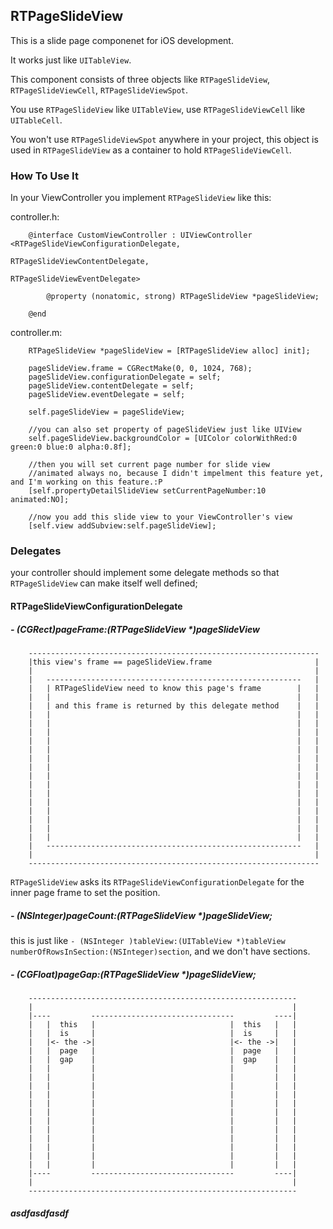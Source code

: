 ## RTPageSlideView

This is a slide page componenet for iOS development.

It works just like `UITableView`.

This component consists of three objects like `RTPageSlideView`, `RTPageSlideViewCell`, `RTPageSlideViewSpot`.

You use `RTPageSlideView` like `UITableView`, use `RTPageSlideViewCell` like `UITableCell`. 

You won't use `RTPageSlideViewSpot` anywhere in your project, this object is used in `RTPageSlideView` as a container to hold `RTPageSlideViewCell`.


### How To Use It

In your ViewController you implement `RTPageSlideView` like this:

controller.h:

```
    @interface CustomViewController : UIViewController <RTPageSlideViewConfigurationDelegate,
                                                        RTPageSlideViewContentDelegate,
                                                        RTPageSlideViewEventDelegate>

        @property (nonatomic, strong) RTPageSlideView *pageSlideView;

    @end
```

controller.m:

```
    RTPageSlideView *pageSlideView = [RTPageSlideView alloc] init];

    pageSlideView.frame = CGRectMake(0, 0, 1024, 768);
    pageSlideView.configurationDelegate = self;
    pageSlideView.contentDelegate = self;
    pageSlideView.eventDelegate = self;

    self.pageSlideView = pageSlideView;

    //you can also set property of pageSlideView just like UIView
    self.pageSlideView.backgroundColor = [UIColor colorWithRed:0 green:0 blue:0 alpha:0.8f];

    //then you will set current page number for slide view
    //animated always no, because I didn't impelment this feature yet, and I'm working on this feature.:P
    [self.propertyDetailSlideView setCurrentPageNumber:10 animated:NO];

    //now you add this slide view to your ViewController's view
    [self.view addSubview:self.pageSlideView];

```

### Delegates

your controller should implement some delegate methods so that `RTPageSlideView` can make itself well defined;

#### RTPageSlideViewConfigurationDelegate 

##### - (CGRect)pageFrame:(RTPageSlideView *)pageSlideView

```
    -----------------------------------------------------------------
    |this view's frame == pageSlideView.frame                       |
    |                                                               |
    |   ---------------------------------------------------------   |
    |   | RTPageSlideView need to know this page's frame        |   |
    |   |                                                       |   |
    |   | and this frame is returned by this delegate method    |   |
    |   |                                                       |   |
    |   |                                                       |   |
    |   |                                                       |   |
    |   |                                                       |   |
    |   |                                                       |   |
    |   |                                                       |   |
    |   |                                                       |   |
    |   |                                                       |   |
    |   |                                                       |   |
    |   |                                                       |   |
    |   |                                                       |   |
    |   |                                                       |   |
    |   |                                                       |   |
    |   |                                                       |   |
    |   |                                                       |   |
    |   ---------------------------------------------------------   |
    |                                                               |
    -----------------------------------------------------------------
```

`RTPageSlideView` asks its `RTPageSlideViewConfigurationDelegate` for the inner page frame to set the position.




##### - (NSInteger)pageCount:(RTPageSlideView *)pageSlideView;

this is just like `- (NSInteger )tableView:(UITableView *)tableView numberOfRowsInSection:(NSInteger)section`, and we don't have sections.




##### - (CGFloat)pageGap:(RTPageSlideView *)pageSlideView;

```
    ------------------------------------------------------------
    |                                                          |
    |----         --------------------------------         ----| 
    |   |  this   |                              |  this   |   |
    |   |  is     |                              |  is     |   |
    |   |<- the ->|                              |<- the ->|   |
    |   |  page   |                              |  page   |   |
    |   |  gap    |                              |  gap    |   |
    |   |         |                              |         |   |
    |   |         |                              |         |   |
    |   |         |                              |         |   |
    |   |         |                              |         |   |
    |   |         |                              |         |   |
    |   |         |                              |         |   |
    |   |         |                              |         |   |
    |   |         |                              |         |   |
    |   |         |                              |         |   |
    |   |         |                              |         |   |
    |   |         |                              |         |   |
    |   |         |                              |         |   |
    |----         --------------------------------         ----|
    |                                                          |
    ------------------------------------------------------------
```




##### asdfasdfasdf 








